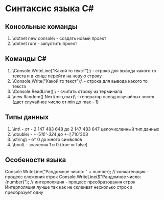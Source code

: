 # Синтаксис языка С#
## Консольные команды
1. \dotnet new console\ - создать новый проэкт
2. \dotnet run\ - запустить проект
## Команды С#
1. \Console.WriteLine("Какой то текст");\ - строка для вывода какого то текста и в конце перейти на новую строку
2. \Console.Write("Какой то текст");\ - строка для вывода какого то текста
3. \Console.ReadLine();\ - считать строку из терминала
4. \new Random().Next(min,max)\ - генератор псевдослучайных чисел (даст случайное число от min до max - 1)
## Типы данных
1. \int\ - от  - 2 147 483 648 до 2 147 483 647 целочисленный тип данных
2. \double\ - +-5*10'-324 до +-1,7*10'308 
3. \string\ - от 0 до много символов
4. \bool\ - значения 1 и 0 (true or false)
## Особености языка

Console.WriteLine("Рандомное число: " + number); // конкатенация - процесс сложения строк
Console.WriteLine($"Рандомное число: {number}"); // интерполяция - процесс преобразования строк
Интерполяция лучше так как не склеиват несколько строк а преобразует одну